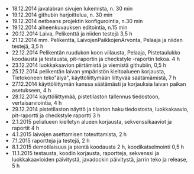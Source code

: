 * 18.12.2014 javalabran sivujen lukemista, n. 30 min
* 19.12.2014 githubin harjoittelua, n. 30 min
* 19.12.2014 netbeans projektin konfigurointia, n.30 min
* 19.12.2014 aiheenkuvauksen editointia, n.15 min
* 20.12.2014 Laiva, Pelikenttä ja niiden testejä 3,5 h
* 21.12.2014 mm. Pelikentta, LaivojenPaikkojenArvonta, Pelaaja ja
             niiden testejä, 3,5 h
* 22.12.2014 Pelikentän ruudukon koon viilausta, Pelaaja, Pistetaulukko koodausta 
             ja testausta, pit-raportin ja checkstyle -raportin tekoa. 4 h
* 23.12.2014 luokkakaavion piirtämistä ja viemistä githubiin, 0,5 h
* 25.12.2014 pelikentän laivan ympäristön kieltoalueen korjausta, Tietokoneen teko"älyä", käyttöliittymään liittyvää
             säätämämistä, 7 h
* 27.12.2014 käyttöliittymän kanssa säätämästi ja korjauksia laivan paikan asetukseen, 4 h
* 28.12.2014 käyttöliittymää, pistetilaston tallennus tiedostoon, vertaisarviointia, 4 h
* 29.12.2014 pistetilaston näyttö ja tilaston haku tiedostosta, luokkakaavio, pit-raportti ja checkstyle raportti 3 h
* 2.1.2015   pelialueen kielletyn alueen korjausta, sekvenssikaaviot ja raportit 4 h
* 4.1.2015   laivojen asettamisen toteuttamista, 2 h
* 7.1.2015   raportteja ja testejä, 2 h
* 8.1.2015   demotilaisuus ja pientä koodausta 2 h, koodikatselmointi 0,5 h
* 11.1.2015  testausta, koodin korjausta, raportteja, sekvenssi ja luokkakaavioiden päivitystä, javadockin päivitystä, jarrin teko ja release, 5 h
